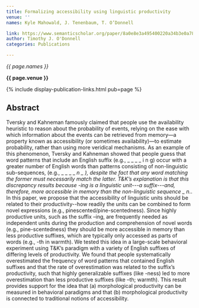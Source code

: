 ```yaml
---
title: Formalizing accessibility using linguistic productivity
venue: ''
names: Kyle Mahowald, J. Tenenbaum, T. O’Donnell

link: https://www.semanticscholar.org/paper/8a0e8e3a495400220a34b3e0a78fe1534c1fbd5b
author: Timothy J. O'Donnell
categories: Publications

---
```


*{{ page.names }}*

**{{ page.venue }}**

{% include display-publication-links.html pub=page %}

## Abstract

Tversky and Kahneman famously claimed that people use the availability heuristic to reason about the probability of events, relying on the ease with which information about the events can be retrieved from memory—a property known as accessibility (or sometimes availability)—to estimate probability, rather than using more veridical mechanisms. As an example of this phenomenon, Tversky and Kahneman showed that people guess that word patterns that include an English suffix (e.g., _ _ _ _ i n g) occur with a greater number of English words than patterns consisting of non-linguistic sub-sequences, (e.g., _ _ _ _ _n _ ), despite the fact that any word matching the former must necessarily match the latter. T&K’s explanation is that this discrepancy results because -ing is a linguistic unit---a suffix---and, therefore, more accessible in memory than the non-linguistic sequence _ n_.. In this paper, we propose that the accessibility of linguistic units should be related to their productivity--how readily the units can be combined to form novel expressions (e.g., pinescented/pine-scentedness). Since highly productive units, such as the suffix –ing, are frequently needed as independent units during the production and comprehension of novel words (e.g., pine-scentedness) they should be more accessible in memory than less productive suffixes, which are typically only accessed as parts of words (e.g., -th in warmth). We tested this idea in a large-scale behavioral experiment using T&K’s paradigm with a variety of English suffixes of differing levels of productivity. We found that people systematically overestimated the frequency of word patterns that contained English suffixes and that the rate of overestimation was related to the suffix’s productivity, such that highly generalizable suffixes (like -ness) led to more overestimation than less productive suffixes (like –th; warmth). This result provides support for the idea that (a) morphological productivity can be measured in behavioral paradigms and that (b) morphological productivity is connected to traditional notions of accessibility.